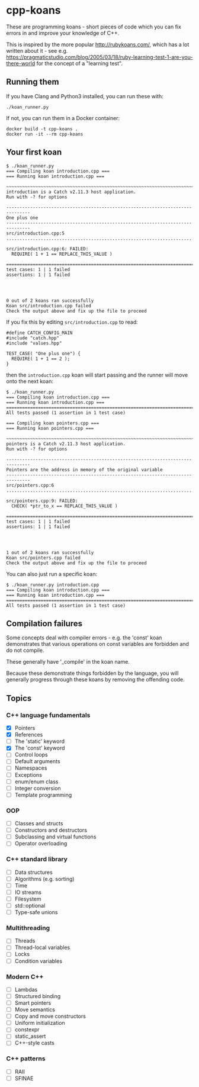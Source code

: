 # cpp-koans

These are programming koans - short pieces of code which you can fix errors in and improve your knowledge of C++.

This is inspired by the more popular http://rubykoans.com/, which has a lot written about it - see e.g. https://pragmaticstudio.com/blog/2005/03/18/ruby-learning-test-1-are-you-there-world for the concept of a "learning test".

## Running them

If you have Clang and Python3 installed, you can run these with:

```
./koan_runner.py
```

If not, you can run them in a Docker container:

```
docker build -t cpp-koans .
docker run -it --rm cpp-koans
```

## Your first koan

```
$ ./koan_runner.py  
=== Compiling koan introduction.cpp ===
=== Running koan introduction.cpp ===

~~~~~~~~~~~~~~~~~~~~~~~~~~~~~~~~~~~~~~~~~~~~~~~~~~~~~~~~~~~~~~~~~~~~~~~~~~~~~~~
introduction is a Catch v2.11.3 host application.
Run with -? for options

-------------------------------------------------------------------------------
One plus one
-------------------------------------------------------------------------------
src/introduction.cpp:5
...............................................................................

src/introduction.cpp:6: FAILED:
  REQUIRE( 1 + 1 == REPLACE_THIS_VALUE )

===============================================================================
test cases: 1 | 1 failed
assertions: 1 | 1 failed




0 out of 2 koans ran successfully
Koan src/introduction.cpp failed
Check the output above and fix up the file to proceed
```

If you fix this by editing `src/introduction.cpp` to read:

```
#define CATCH_CONFIG_MAIN
#include "catch.hpp"
#include "values.hpp"

TEST_CASE( "One plus one") {
  REQUIRE( 1 + 1 == 2 );
}
```

then the `introduction.cpp` koan will start passing and the runner will move onto the next koan:

```
$ ./koan_runner.py  
=== Compiling koan introduction.cpp ===
=== Running koan introduction.cpp ===
===============================================================================
All tests passed (1 assertion in 1 test case)

=== Compiling koan pointers.cpp ===
=== Running koan pointers.cpp ===

~~~~~~~~~~~~~~~~~~~~~~~~~~~~~~~~~~~~~~~~~~~~~~~~~~~~~~~~~~~~~~~~~~~~~~~~~~~~~~~
pointers is a Catch v2.11.3 host application.
Run with -? for options

-------------------------------------------------------------------------------
Pointers are the address in memory of the original variable
-------------------------------------------------------------------------------
src/pointers.cpp:6
...............................................................................

src/pointers.cpp:9: FAILED:
  CHECK( *ptr_to_x == REPLACE_THIS_VALUE )

===============================================================================
test cases: 1 | 1 failed
assertions: 1 | 1 failed




1 out of 2 koans ran successfully
Koan src/pointers.cpp failed
Check the output above and fix up the file to proceed
```

You can also just run a specific koan:

```
$ ./koan_runner.py introduction.cpp
=== Compiling koan introduction.cpp ===
=== Running koan introduction.cpp ===
===============================================================================
All tests passed (1 assertion in 1 test case)
```

## Compilation failures

Some concepts deal with compiler errors - e.g. the 'const' koan demonstrates that various operations on const variables are forbidden and do not compile.

These generally have '_compile' in the koan name.

Because these demonstrate things forbidden by the language, you will generally progress through these koans by removing the offending code.

## Topics

### C++ language fundamentals

- [x] Pointers
- [x] References
- [ ] The 'static' keyword
- [x] The 'const' keyword
- [ ] Control loops
- [ ] Default arguments
- [ ] Namespaces
- [ ] Exceptions
- [ ] enum/enum class
- [ ] Integer conversion
- [ ] Template programming

### OOP

- [ ] Classes and structs
- [ ] Constructors and destructors
- [ ] Subclassing and virtual functions
- [ ] Operator overloading

### C++ standard library

- [ ] Data structures
- [ ] Algorithms (e.g. sorting)
- [ ] Time
- [ ] IO streams
- [ ] Filesystem
- [ ] std::optional
- [ ] Type-safe unions

### Multithreading

- [ ] Threads
- [ ] Thread-local variables
- [ ] Locks
- [ ] Condition variables

### Modern C++

- [ ] Lambdas
- [ ] Structured binding
- [ ] Smart pointers
- [ ] Move semantics
- [ ] Copy and move constructors
- [ ] Uniform initialization
- [ ] constexpr
- [ ] static_assert
- [ ] C++-style casts

### C++ patterns

- [ ] RAII
- [ ] SFINAE